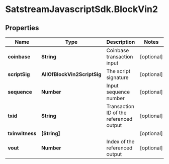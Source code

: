 # SatstreamJavascriptSdk.BlockVin2

## Properties
Name | Type | Description | Notes
------------ | ------------- | ------------- | -------------
**coinbase** | **String** | Coinbase transaction input | [optional] 
**scriptSig** | **AllOfBlockVin2ScriptSig** | The script signature | [optional] 
**sequence** | **Number** | Input sequence number | [optional] 
**txid** | **String** | Transaction ID of the referenced output | [optional] 
**txinwitness** | **[String]** |  | [optional] 
**vout** | **Number** | Index of the referenced output | [optional] 

